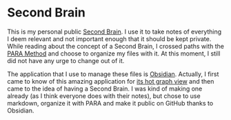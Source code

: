 # Second Brain

This is my personal public [Second Brain](https://fortelabs.co/blog/basboverview/). I use it to take notes of everything I deem relevant and not important enough that it should be kept private. While reading about the concept of a Second Brain, I crossed paths with the [PARA Method](https://fortelabs.co/blog/para/) and choose to organize my files with it. At this moment, I still did not have any urge to change out of it.

The application that I use to manage these files is [Obsidian](https://obsidian.md/). Actually, I first came to know of this amazing application for [its hot graph view](https://obsidian.md/images/screenshot.png) and then came to the idea of having a Second Brain. I was kind of making one already (as I think everyone does with their notes), but chose to use markdown, organize it with PARA and make it public on GitHub thanks to Obsidian.
